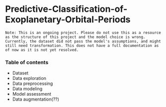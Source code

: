 # Predictive-Classification-of-Exoplanetary-Orbital-Periods

`Note: This is an ongoing project. Please do not use this as a resource as the structure of this project and the model choice is wrong. Currently, the dataset did not pass the model's assumptions, and might still need transformation. This does not have a full documentation as of now as it is not yet resolved.`

### Table of contents
* Dataset
* Data exploration
* Data preprocessing
* Data modeling
* Model assessment
* Data augmentation(??)


